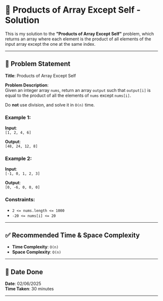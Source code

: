 # 🧮 Products of Array Except Self - Solution

This is my solution to the **"Products of Array Except Self"** problem, which returns an array where each element is the product of all elements of the input array except the one at the same index.

---

## 📌 Problem Statement

**Title**: Products of Array Except Self

**Problem Description**:  
Given an integer array `nums`, return an array `output` such that `output[i]` is equal to the product of all the elements of `nums` except `nums[i]`.

Do **not** use division, and solve it in `O(n)` time.

### Example 1:
**Input**:  
`[1, 2, 4, 6]`  

**Output**:  
`[48, 24, 12, 8]`

### Example 2:
**Input**:  
`[-1, 0, 1, 2, 3]`  

**Output**:  
`[0, -6, 0, 0, 0]`

### Constraints:
- `2 <= nums.length <= 1000`
- `-20 <= nums[i] <= 20`

---

## ✅ Recommended Time & Space Complexity

- **Time Complexity**: `O(n)`
- **Space Complexity**: `O(n)`

---

## 📅 Date Done

**Date**: 02/06/2025  
**Time Taken**: 30 minutes

---